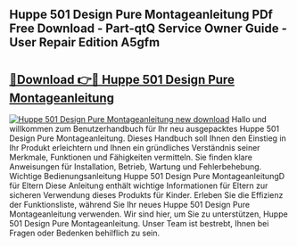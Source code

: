 ## Huppe 501 Design Pure Montageanleitung PDf Free Download - Part-qtQ Service Owner Guide - User Repair Edition A5gfm

# <h2><a href="http://df6ezi.blite.top/?on=Huppe+501+Design+Pure+Montageanleitung">🔗Download 👉🔴 Huppe 501 Design Pure Montageanleitung</a></h2>

[![Huppe 501 Design Pure Montageanleitung new download](https://i.imgur.com/lujVjoI.png)](http://df6ezi.blite.top/?on=Huppe+501+Design+Pure+Montageanleitung)
Hallo und willkommen zum Benutzerhandbuch für Ihr neu ausgepacktes Huppe 501 Design Pure Montageanleitung. Dieses Handbuch soll Ihnen den Einstieg in Ihr Produkt erleichtern und Ihnen ein gründliches Verständnis seiner Merkmale, Funktionen und Fähigkeiten vermitteln. Sie finden klare Anweisungen für Installation, Betrieb, Wartung und Fehlerbehebung. Wichtige Bedienungsanleitung Huppe 501 Design Pure MontageanleitungD für Eltern Diese Anleitung enthält wichtige Informationen für Eltern zur sicheren Verwendung dieses Produkts für Kinder. Erleben Sie die Effizienz der Funktionsliste, während Sie Ihr neues Huppe 501 Design Pure Montageanleitung verwenden. Wir sind hier, um Sie zu unterstützen, Huppe 501 Design Pure Montageanleitung. Unser Team ist bestrebt, Ihnen bei Fragen oder Bedenken behilflich zu sein.
